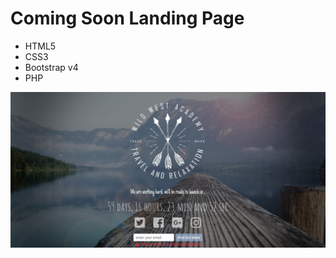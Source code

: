# Coming Soon Landing Page

* HTML5
* CSS3
* Bootstrap v4
* PHP

![alt text](https://github.com/rleap/ComingSoon/blob/master/img/screenshot.png "Example Screen Shot")
